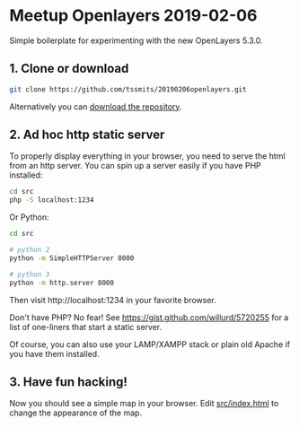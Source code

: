 # Meetup Openlayers 2019-02-06

Simple boilerplate for experimenting with the new OpenLayers 5.3.0. 

## 1. Clone or download

```bash
git clone https://github.com/tssmits/20190206openlayers.git
```
Alternatively you can [download the repository](https://github.com/tssmits/20190206openlayers/archive/master.zip).

## 2. Ad hoc http static server

To properly display everything in your browser, you need to serve the html from an http server. You can spin up a server easily if you have PHP installed:

```bash
cd src
php -S localhost:1234
```

Or Python:

```bash
cd src

# python 2
python -m SimpleHTTPServer 8000

# python 3
python -m http.server 8000
```

Then visit http://localhost:1234 in your favorite browser.

Don't have PHP? No fear! See https://gist.github.com/willurd/5720255 for a list of one-liners that start a static server.

Of course, you can also use your LAMP/XAMPP stack or plain old Apache if you have them installed.

## 3. Have fun hacking!

Now you should see a simple map in your browser. Edit [src/index.html](src/index.html) to change the appearance of the map.
